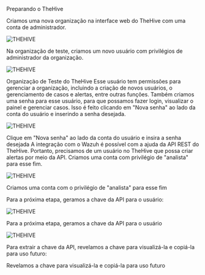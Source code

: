 Preparando o TheHive

Criamos uma nova organização na interface web do TheHive com uma conta de administrador.

![THEHIVE](https://github.com/zeroproj/MHSoc/blob/main/MHDoc/MHIMG/01.png?raw=true)

Na organização de teste, criamos um novo usuário com privilégios de administrador da organização.

![THEHIVE](https://github.com/zeroproj/MHSoc/blob/main/MHDoc/MHIMG/02.png?raw=true)

Organização de Teste do TheHive
Esse usuário tem permissões para gerenciar a organização, incluindo a criação de novos usuários, o gerenciamento de casos e alertas, entre outras funções. Também criamos uma senha para esse usuário, para que possamos fazer login, visualizar o painel e gerenciar casos. Isso é feito clicando em "Nova senha" ao lado da conta do usuário e inserindo a senha desejada.

![THEHIVE](https://github.com/zeroproj/MHSoc/blob/main/MHDoc/MHIMG/03.png?raw=true)

Clique em "Nova senha" ao lado da conta do usuário e insira a senha desejada
A integração com o Wazuh é possível com a ajuda da API REST do TheHive. Portanto, precisamos de um usuário no TheHive que possa criar alertas por meio da API. Criamos uma conta com privilégio de "analista" para esse fim.

![THEHIVE](https://github.com/zeroproj/MHSoc/blob/main/MHDoc/MHIMG/04.png?raw=true)

Criamos uma conta com o privilégio de "analista" para esse fim

Para a próxima etapa, geramos a chave da API para o usuário:

![THEHIVE](https://github.com/zeroproj/MHSoc/blob/main/MHDoc/MHIMG/05.png?raw=true)


Para a próxima etapa, geramos a chave da API para o usuário

![THEHIVE](https://github.com/zeroproj/MHSoc/blob/main/MHDoc/MHIMG/06.png?raw=true)

Para extrair a chave da API, revelamos a chave para visualizá-la e copiá-la para uso futuro:

Revelamos a chave para visualizá-la e copiá-la para uso futuro